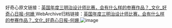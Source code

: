 好奇心原文链接：[英国年度三明治设计师比赛，会有什么样的参赛作品？_文化_好奇心日报-何姗 ](https://www.qdaily.com/articles/10408.html)
WebArchive归档链接：[英国年度三明治设计师比赛，会有什么样的参赛作品？_文化_好奇心日报-何姗 ](http://web.archive.org/web/20190623160247/https://www.qdaily.com/articles/10408.html)
![image](http://ww3.sinaimg.cn/large/007d5XDpgy1g3vwsaf5ksj30u02y3no1)